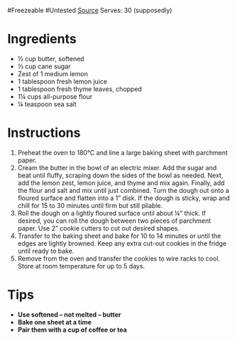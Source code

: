 #Freezeable
#Untested
[Source](https://www.loveandlemons.com/lemon-shortbread-cookies/)
Serves: 30 (supposedly)
# Ingredients
- ½ cup butter, softened
- ⅓ cup cane sugar
- Zest of 1 medium lemon
- 1 tablespoon fresh lemon juice
- 1 tablespoon fresh thyme leaves, chopped
- 1¼ cups all-purpose flour
- ¼ teaspoon sea salt

# Instructions
1. Preheat the oven to 180°C and line a large baking sheet with parchment paper.
2. Cream the butter in the bowl of an electric mixer. Add the sugar and beat until fluffy, scraping down the sides of the bowl as needed. Next, add the lemon zest, lemon juice, and thyme and mix again. Finally, add the flour and salt and mix until just combined. Turn the dough out onto a floured surface and flatten into a 1” disk. If the dough is sticky, wrap and chill for 15 to 30 minutes until firm but still pliable.
3. Roll the dough on a lightly floured surface until about ¼“ thick. If desired, you can roll the dough between two pieces of parchment paper. Use 2” cookie cutters to cut out desired shapes. 
4. Transfer to the baking sheet and bake for 10 to 14 minutes or until the edges are lightly browned. Keep any extra cut-out cookies in the fridge until ready to bake.
5. Remove from the oven and transfer the cookies to wire racks to cool. Store at room temperature for up to 5 days.

# Tips 
- **Use softened – not melted – butter**
- **Bake one sheet at a time**
- **Pair them with a cup of coffee or tea**

